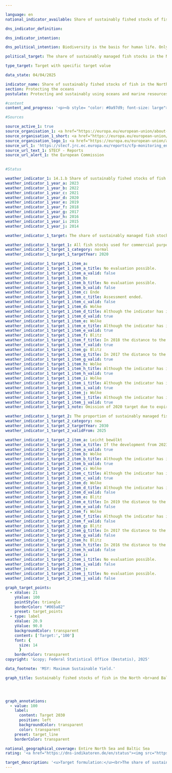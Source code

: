 ```yaml
---

language: en        
national_indicator_available: Share of sustainably fished stocks of fish in the North and Baltic Seas        

dns_indicator_definition:         

dns_indicator_intention:         

dns_political_intention: Biodiversity is the basis for human life. Only if natural capital&nbsp;–&nbsp;for example in the form of fish stocks in the North Sea and Baltic Sea&nbsp;–&nbsp;is protected and preserved can it continue to provide vital ecosystem services for future generations.        

political_target: The share of sustainably managed fish stocks in the North and Baltic Sea in all MSY-examined stocks is to rise to 100% by 2030        

type_target: Target with specific target value        

data_state: 04/04/2025        

indicator_name: Share of sustainably fished stocks of fish in the North and Baltic Seas        
section: Protecting the oceans        
postulate: Protecting and sustainably using oceans and marine resources        

#content         
content_and_progress: '<p><b style= "color: #0a97d9; font-size: large">14.1.b Share of sustainably fished stocks of fish in the North and Baltic Seas</b><br><br>A fish stock is considered to be <i>sustainably managed</i> when the actual annual catch per stock does not exceed the scientifically recommended catch level based on the Maximum Sustainable Yield (MSY) approach, or complies with a long-term management plan based on the MSY approach that is deemed sustainable. A <i>fish stock</i> refers to a self-reproducing population of a fish species. Accordingly, a single species may consist of multiple stocks, each subject to different catch reference levels. The stock reference values are calculated by the International Council for the Exploration of the Sea (ICES).<br><br>Data collection for calculating the indicator encompasses the entire North Sea and Baltic Sea; therefore, a separate reporting for German territorial waters or the German exclusive economic zone is not possible. The annual determination of sustainable catch limits is based on stochastic forecasting models that rely on the historical development of the stocks. Data on landed quantities are derived from reported catches. Additionally, samples provide information on demographic parameters of the stock, such as the age and size of fish. These are supplemented by fishery-independent scientific surveys conducted on research vessels. The underlying time series is updated annually; the fish species considered may also be retrospectively adjusted, which can lead to revisions of indicator values for previous years.<br><br>In 2023, the proportion of sustainably fished stocks among all stocks assessed according to the MSY approach in the North and Baltic Seas combined was 71.4%. In the North Sea, the proportion was 70.4%, and in the Baltic Sea, 75.0%. Between 2018&nbsp;and 2023, an overall positive trend is evident. The politically established target is to sustainably manage all economically exploited fish stocks in accordance with the MSY approach by 2030. However, if the current trend continues, this target is likely to be narrowly missed.<br><br>The evaluation of the indicator is challenging for several reasons. Besides the actual stock development, the selection of stocks under assessment influences the indicator values. This complicates comparability between years, as the basis for evaluation may change. Not all fish stocks are examined for sustainable management. Therefore, the proportion of sustainably managed stocks should always be considered relative to the total number of economically exploited fish stocks. While the aim is to include as many stocks as possible in the assessments, a complete coverage&nbsp;–&nbsp;particularly of economically less relevant or lightly fished stocks&nbsp;–&nbsp;is unrealistic due to the high effort and costs involved.<br><br>Currently, 58&nbsp;stocks are economically exploited in the North Sea and 20&nbsp;in the Baltic Sea. Of these, 27&nbsp;stocks in the North Sea and eight in the Baltic Sea are assessed based on the MSY approach&nbsp;–&nbsp;accounting for approximately 45% of the exploited stocks. Stocks for which sufficient data for an MSY analysis are lacking are excluded from the indicator. It should also be noted when interpreting the indicator that the recommended catch limits apply across borders and can only be indirectly influenced by individual states.</p>'                

#Sources        

source_active_1: true
source_organisation_1: <a href="https://europa.eu/european-union/about-eu/institutions-bodies/european-commission_en" target="_blank" onclick="return confirm_alert('the European Commission', 'En')">European Commission</a>
source_organisation_1_short: <a href="https://europa.eu/european-union/about-eu/institutions-bodies/european-commission_en" target="_blank" onclick="return confirm_alert('the European Commission', 'En')">European Commission</a>
source_organisation_logo_1: <a href="https://europa.eu/european-union/about-eu/institutions-bodies/european-commission_en" target="_blank" onclick="return confirm_alert('the European Commission', 'En')"><img src="https://dns-indikatoren.de/public/OrgImgEn/europeancommission.png" alt="European Commission" title=" Click here to visit the homepage of the organizationEuropean Commission" style="height:60px; width:148px; border:transparent"/></a>
source_url_1: 'https://stecf.jrc.ec.europa.eu/reports/cfp-monitoring_en'
source_url_text_1: STECF - Reports
source_url_alert_1: the European Commission
        

#Status        

weather_indicator_1: 14.1.b Share of sustainably fished stocks of fish in the North and Baltic Seas
weather_indicator_1_year_a: 2023
weather_indicator_1_year_b: 2022
weather_indicator_1_year_c: 2021
weather_indicator_1_year_d: 2020
weather_indicator_1_year_e: 2019
weather_indicator_1_year_f: 2018
weather_indicator_1_year_g: 2017
weather_indicator_1_year_h: 2016
weather_indicator_1_year_i: 2015
weather_indicator_1_year_j: 2014

weather_indicator_1_target: The share of sustainably managed fish stocks in the North and Baltic Sea in all MSY-examined stocks is to rise to 100 per cent by 2030

weather_indicator_1_target_1: All fish stocks used for commercial purpos-es to be sustainably managed in accordance with the Maximum Sustainable Yield (MSY) approach by 2020
weather_indicator_1_target_1_category: normal
weather_indicator_1_target_1_targetYear: 2020

weather_indicator_1_target_1_item_a: 
weather_indicator_1_target_1_item_a_title: No evaluation possible.
weather_indicator_1_target_1_item_a_valid: false
weather_indicator_1_target_1_item_b: 
weather_indicator_1_target_1_item_b_title: No evaluation possible.
weather_indicator_1_target_1_item_b_valid: false
weather_indicator_1_target_1_item_c: Ende
weather_indicator_1_target_1_item_c_title: Assessment ended.
weather_indicator_1_target_1_item_c_valid: false
weather_indicator_1_target_1_item_d: Wolke
weather_indicator_1_target_1_item_d_title: Although the indicator has in 2020 been moving in the desired direction toward the target, if the trend had to continued, the target would have been missed in the target year by more than 20% of the difference between the target value and the value at that time.
weather_indicator_1_target_1_item_d_valid: true
weather_indicator_1_target_1_item_e: Wolke
weather_indicator_1_target_1_item_e_title: Although the indicator has in 2019 been moving in the desired direction toward the target, if the trend had to continued, the target would have been missed in the target year by more than 20% of the difference between the target value and the value at that time.
weather_indicator_1_target_1_item_e_valid: true
weather_indicator_1_target_1_item_f: Blitz
weather_indicator_1_target_1_item_f_title: In 2018 the distance to the target was constantly high or had increased. Thus, the indicator did not develop in the desired direction.
weather_indicator_1_target_1_item_f_valid: true
weather_indicator_1_target_1_item_g: Blitz
weather_indicator_1_target_1_item_g_title: In 2017 the distance to the target was constantly high or had increased. Thus, the indicator did not develop in the desired direction.
weather_indicator_1_target_1_item_g_valid: true
weather_indicator_1_target_1_item_h: Wolke
weather_indicator_1_target_1_item_h_title: Although the indicator has in 2016 been moving in the desired direction toward the target, if the trend had to continued, the target would have been missed in the target year by more than 20% of the difference between the target value and the value at that time.
weather_indicator_1_target_1_item_h_valid: true
weather_indicator_1_target_1_item_i: Wolke
weather_indicator_1_target_1_item_i_title: Although the indicator has in 2015 been moving in the desired direction toward the target, if the trend had to continued, the target would have been missed in the target year by more than 20% of the difference between the target value and the value at that time.
weather_indicator_1_target_1_item_i_valid: true
weather_indicator_1_target_1_item_j: Wolke
weather_indicator_1_target_1_item_j_title: Although the indicator has in 2014 been moving in the desired direction toward the target, if the trend had to continued, the target would have been missed in the target year by more than 20% of the difference between the target value and the value at that time.
weather_indicator_1_target_1_item_j_valid: true
weather_indicator_1_target_1_note: Omission of 2020 target due to expiration of time.

weather_indicator_1_target_2: The proportion of sustainably managed fish stocks in the North and Baltic Seas out of all stocks assessed for Maximum Sustainable Yield (MSY) shall reach 100% by 2030
weather_indicator_1_target_2_category: new
weather_indicator_1_target_2_targetYear: 2030
weather_indicator_1_target_2_validFrom: 2025

weather_indicator_1_target_2_item_a: Leicht bewölkt
weather_indicator_1_target_2_item_a_title: If the development from 2023 had continued, the target had been missed by at least 5&nbsp;documentat%, but by a maximum of 20&nbsp;% of the difference between the target value and the value at that time.
weather_indicator_1_target_2_item_a_valid: true
weather_indicator_1_target_2_item_b: Wolke
weather_indicator_1_target_2_item_b_title: Although the indicator has in 2022 been moving in the desired direction toward the target, if the trend had to continued, the target would have been missed in the target year by more than 20% of the difference between the target value and the value at that time.
weather_indicator_1_target_2_item_b_valid: true
weather_indicator_1_target_2_item_c: Wolke
weather_indicator_1_target_2_item_c_title: Although the indicator has in 2021 been moving in the desired direction toward the target, if the trend had to continued, the target would have been missed in the target year by more than 20% of the difference between the target value and the value at that time.
weather_indicator_1_target_2_item_c_valid: true
weather_indicator_1_target_2_item_d: Wolke
weather_indicator_1_target_2_item_d_title: Although the indicator has in 2020 been moving in the desired direction toward the target, if the trend had to continued, the target would have been missed in the target year by more than 20% of the difference between the target value and the value at that time.
weather_indicator_1_target_2_item_d_valid: false
weather_indicator_1_target_2_item_e: Blitz
weather_indicator_1_target_2_item_e_title: In 2019 the distance to the target was constantly high or had increased. Thus, the indicator did not develop in the desired direction.
weather_indicator_1_target_2_item_e_valid: false
weather_indicator_1_target_2_item_f: Wolke
weather_indicator_1_target_2_item_f_title: Although the indicator has in 2018 been moving in the desired direction toward the target, if the trend had to continued, the target would have been missed in the target year by more than 20% of the difference between the target value and the value at that time.
weather_indicator_1_target_2_item_f_valid: false
weather_indicator_1_target_2_item_g: Blitz
weather_indicator_1_target_2_item_g_title: In 2017 the distance to the target was constantly high or had increased. Thus, the indicator did not develop in the desired direction.
weather_indicator_1_target_2_item_g_valid: false
weather_indicator_1_target_2_item_h: Blitz
weather_indicator_1_target_2_item_h_title: In 2016 the distance to the target was constantly high or had increased. Thus, the indicator did not develop in the desired direction.
weather_indicator_1_target_2_item_h_valid: false
weather_indicator_1_target_2_item_i: 
weather_indicator_1_target_2_item_i_title: No evaluation possible.
weather_indicator_1_target_2_item_i_valid: false
weather_indicator_1_target_2_item_j: 
weather_indicator_1_target_2_item_j_title: No evaluation possible.
weather_indicator_1_target_2_item_j_valid: false        

graph_target_points:
  - xValue: 21
    yValue: 100
    pointStyle: triangle
    borderColor: "#065a82"
    preset: target_points
  - type: label
    xValue: 20.9
    yValue: 90.0
    backgroundColor: transparent
    content: ['Target:','100']
    font: {
      size: 14
      }
    borderColor: transparent        
copyright: '&copy; Federal Statistical Office (Destatis), 2025'        

data_footnote: 'MSY: Maximum Sustainable Yield.'        

graph_title: Sustainably fished stocks of fish in the North <br>and Baltic Seas        

        


graph_annotations:
  - value: 100
    label:
      content: Target 2030
      position: left
      backgroundColor: transparent
      color: transparent
    preset: target_line
    borderColor: transparent                

national_geographical_coverage: Entire North Sea and Baltic Sea        
rating: '<a href="https://dns-indikatoren.de/en/status"><img src="https://sdg-indikatoren.de/public/Wettersymbole/Leicht bewölkt.png" title="If the development from 2023 had continued, the target had been missed by at least 5&nbsp;documentat%, but by a maximum of 20&nbsp;% of the difference between the target value and the value at that time." alt="Weathersymbol: Clouded sun"/></a>'        

target_description: '<u>Target formulation:</u><br>The share of sustainably managed fish stocks in the North and Baltic Seas among all MSY-examined stocks, should be increased to 100% by 2030.<br><br><u>Assessment:</u><br>According to the target formulation for indicator 14.1.b, if the average trend observed over the past six years continues, the politically defined 2030 target will be narrowly missed. Indicator 14.1.b is therefore assessed as <b>slightly cloudy</b> for 2023.<br><br><u>Data status at time of assessment:</u><br>04/04/2025'        
---
```


